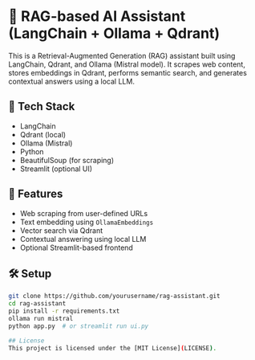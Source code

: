 # 🧠 RAG-based AI Assistant (LangChain + Ollama + Qdrant)

This is a Retrieval-Augmented Generation (RAG) assistant built using LangChain, Qdrant, and Ollama (Mistral model). It scrapes web content, stores embeddings in Qdrant, performs semantic search, and generates contextual answers using a local LLM.

## 🔧 Tech Stack
- LangChain
- Qdrant (local)
- Ollama (Mistral)
- Python
- BeautifulSoup (for scraping)
- Streamlit (optional UI)

## 🚀 Features
- Web scraping from user-defined URLs
- Text embedding using `OllamaEmbeddings`
- Vector search via Qdrant
- Contextual answering using local LLM
- Optional Streamlit-based frontend

## 🛠️ Setup
```bash
git clone https://github.com/yourusername/rag-assistant.git
cd rag-assistant
pip install -r requirements.txt
ollama run mistral
python app.py  # or streamlit run ui.py

## License
This project is licensed under the [MIT License](LICENSE).

